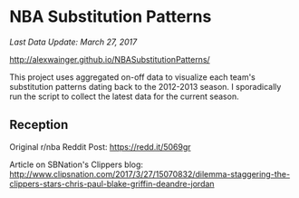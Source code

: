 # NBA Substitution Patterns

_Last Data Update: March 27, 2017_

http://alexwainger.github.io/NBASubstitutionPatterns/

This project uses aggregated on-off data to visualize each team's substitution patterns dating back to the 2012-2013 season. I sporadically run the script to collect the latest data for the current season.


## Reception

Original r/nba Reddit Post: https://redd.it/5069gr

Article on SBNation's Clippers blog: http://www.clipsnation.com/2017/3/27/15070832/dilemma-staggering-the-clippers-stars-chris-paul-blake-griffin-deandre-jordan
